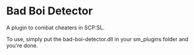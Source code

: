 # Bad Boi Detector
A plugin to combat cheaters in SCP:SL.

To use, simply put the bad-boi-detector.dll in your sm_plugins folder and you're done.
